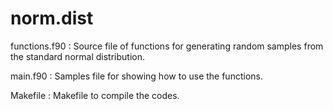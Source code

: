 # norm.dist
functions.f90 : Source file of functions for generating random samples from the standard normal distribution.

main.f90 : Samples file for showing how to use the functions.

Makefile : Makefile to compile the codes.
